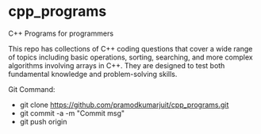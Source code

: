 # cpp_programs
C++ Programs for programmers

This repo has collections of C++ coding questions that cover a wide range of topics including basic operations, sorting, searching, and more complex algorithms involving arrays in C++. They are designed to test both fundamental knowledge and problem-solving skills.

Git Command:
- git clone https://github.com/pramodkumarjuit/cpp_programs.git
- git commit -a -m "Commit msg"
- git push origin
